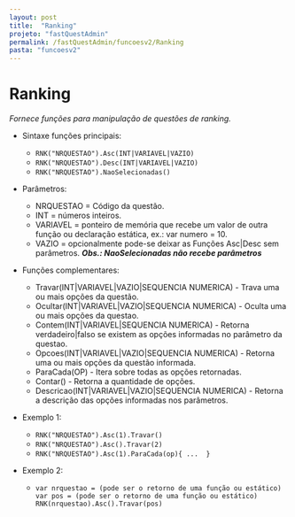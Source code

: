 ```yaml
---
layout: post
title:  "Ranking"
projeto: "fastQuestAdmin"
permalink: /fastQuestAdmin/funcoesv2/Ranking
pasta: "funcoesv2"
---
```

# Ranking
*Fornece funções para manipulação de questões de ranking.*

- Sintaxe funções principais: 
  - `RNK("NRQUESTAO").Asc(INT|VARIAVEL|VAZIO)`
  - `RNK("NRQUESTAO").Desc(INT|VARIAVEL|VAZIO)`
  - `RNK("NRQUESTAO").NaoSelecionadas()`

- Parâmetros:
  - NRQUESTAO = Código da questão.
  - INT = números inteiros.
  - VARIAVEL = ponteiro de memória que recebe um valor de outra função ou declaração estática, ex.: var numero = 10.
  - VAZIO = opcionalmente pode-se deixar as Funções Asc|Desc sem parâmetros.
  ***Obs.: NaoSelecionadas não recebe parâmetros***

- Funções complementares:
  - Travar(INT|VARIAVEL|VAZIO|SEQUENCIA NUMERICA) - Trava uma ou mais opções da questão.
  - Ocultar(INT|VARIAVEL|VAZIO|SEQUENCIA NUMERICA) - Oculta uma ou mais opções da questao.
  - Contem(INT|VARIAVEL|SEQUENCIA NUMERICA) - Retorna verdadeiro|falso se existem as opções informadas no parâmetro da questao.
  - Opcoes(INT|VARIAVEL|VAZIO|SEQUENCIA NUMERICA) - Retorna uma ou mais opções da questão informada.
  - ParaCada(OP) - Itera sobre todas as opções retornadas.
  - Contar() - Retorna a quantidade de opções.
  - Descricao(INT|VARIAVEL|VAZIO|SEQUENCIA NUMERICA) - Retorna a descrição das opções informadas nos parâmetros.

- Exemplo 1: 
  - `RNK("NRQUESTAO").Asc(1).Travar()`
  - `RNK("NRQUESTAO").Asc().Travar(2)` 
  - `RNK("NRQUESTAO").Asc(1).ParaCada(op){ ...  }`

- Exemplo 2: 
  - <pre>
    <code>var nrquestao = (pode ser o retorno de uma função ou estático)
    var pos = (pode ser o retorno de uma função ou estático)
    RNK(nrquestao).Asc().Travar(pos)</code>
    <pre>
